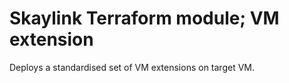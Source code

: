 # Skaylink Terraform module; VM extension

Deploys a standardised set of VM extensions on target VM.